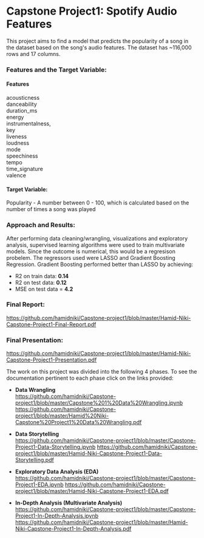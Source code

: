 # Capstone Project1: Spotify Audio Features
This project aims to find a model that predicts the popularity of a song in the dataset based on the song's audio features. The dataset has ~116,000 rows and 17 columns. 

### Features and the Target Variable: 

#### Features

acousticness        
danceability        
duration_ms         
energy              
instrumentalness,   
key                
liveness            
loudness            
mode             
speechiness         
tempo             
time_signature      
valence             

#### Target Variable:
Popularity - A number between 0 - 100, which is calculated based on the number of times a song was played

### Approach and Results:
After performing data cleaning/wrangling, visualizations and exploratory analysis, supervised learning algorithms were used to train multivariate models. Since the outcome is numerical, this would be a regresison probelem. The regressors used were LASSO and Gradient Boosting Regression. Gradient Boosting performed better than LASSO by achieving:
- R2 on train data: **0.14**
- R2 on test data: **0.12**
- MSE on test data = **4.2**

### Final Report:
https://github.com/hamidniki/Capstone-project1/blob/master/Hamid-Niki-Capstone-Project1-Final-Report.pdf

### Final Presentation:
https://github.com/hamidniki/Capstone-project1/blob/master/Hamid-Niki-Capstone-Project1-Presentation.pdf

The work on this project was divided into the following 4 phases. To see the documentation pertinent to each phase click on the links provided:

- **Data Wrangling**  
https://github.com/hamidniki/Capstone-project1/blob/master/Capstone%201%20Data%20Wrangling.ipynb
https://github.com/hamidniki/Capstone-project1/blob/master/Hamid%20Niki-Capstone%20Project1%20Data%20Wrangling.pdf

- **Data Storytelling**  
https://github.com/hamidniki/Capstone-project1/blob/master/Capstone-Project1-Data-Storytelling.ipynb
https://github.com/hamidniki/Capstone-project1/blob/master/Hamid-Niki-Capstone-Project1-Data-Storytelling.pdf

- **Exploratory Data Analysis (EDA)**   
https://github.com/hamidniki/Capstone-project1/blob/master/Capstone-Project1-EDA.ipynb
https://github.com/hamidniki/Capstone-project1/blob/master/Hamid-Niki-Capstone-Project1-EDA.pdf

- **In-Depth Analysis (Multivariate Analysis)**   
https://github.com/hamidniki/Capstone-project1/blob/master/Capstone-Project1-In-Depth-Analysis.ipynb
https://github.com/hamidniki/Capstone-project1/blob/master/Hamid-Niki-Capstone-Project1-In-Depth-Analysis.pdf
